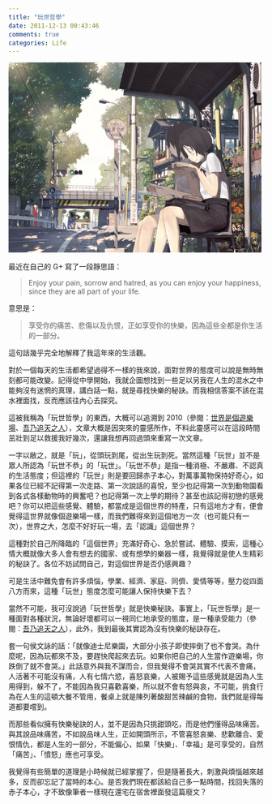 ```yaml
---
title: "玩世哲學"
date: 2011-12-13 00:43:46
comments: true
categories: Life
---
```

![](/images/slum-area/4_205446185_m.jpg)

最近在自己的 G+ 寫了一段靜思語：

> Enjoy your pain, sorrow and hatred, as you can enjoy your happiness, since they are all part of your life.

意思是：

> 享受你的痛苦、悲傷以及仇恨，正如享受你的快樂，因為這些全都是你生活的一部分。

這句話幾乎完全地解釋了我這年來的生活觀。

對於一個每天的生活都希望過得不一樣的我來說，面對世界的態度可以說是無時無刻都可能改變。記得從中學開始，我就企圖想找到一些足以另我在人生的混水之中能夠沒有迷惘的真理，講白話一點，就是尋找快樂的秘訣。而我相信答案不該在混水裡面找，反而應該往內心去探究。

這被我稱為「玩世哲學」的東西，大概可以追溯到 2010（參閱：[世界是個遊樂場](/2010/06/27/59/)、[吾乃追天之人](/2011/06/11/30/)），文章大概是因突來的靈感所作，不料此靈感可以在這段時間茁壯到足以救援我好幾次，還讓我想再回過頭來重寫一次文章。

一字以敝之，就是「玩」，從頭玩到尾，從出生玩到死。當然這種「玩世」並不是眾人所認為「玩世不恭」的「玩世」。「玩世不恭」是指一種消極、不嚴肅、不認真的生活態度；但這裡的「玩世」則是要回歸赤子本心，對萬事萬物保持好奇心，如果各位已經不記得第一次走路、第一次說話的喜悅，至少也記得第一次到動物園看到各式各樣動物時的興奮吧？也記得第一次上學的期待？甚至也該記得初戀的感覺吧？你可以把這些感覺、體驗，都當成是這個世界的特產，只有這地方才有，便會覺得這世界就像個遊樂場一樣，而我們難得來到這個地方一次（也可能只有一次），世界之大，怎麼不好好玩一場，去「認識」這個世界？

這種對於自己所降臨的「這個世界」充滿好奇心、急於嘗試、體驗、摸索，這種心情大概就像大多人會有想去的國家、或有想學的樂器一樣，我覺得就是使人生精彩的秘訣了。各位不妨試問自己，對這個世界是否仍感興趣？

可是生活中難免會有許多煩惱，學業、經濟、家庭、同儕、愛情等等，壓力從四面八方而來，這種「玩世」態度怎麼可能讓人保持快樂下去？

當然不可能，我可沒說過「玩世哲學」就是快樂秘訣。事實上，「玩世哲學」是一種面對各種狀況，無論好壞都可以一視同仁地承受的態度，是一種承受能力（參閱：[吾乃追天之人](/2011/06/11/30/)），此外，我到最後其實認為沒有快樂的秘訣存在。

套一句侯文詠的話：「就像迪士尼樂園，大部分小孩子即使摔倒了也不會哭。為什麼呢，因為玩都來不及，要趕快爬起來去玩。如果你把自己的人生當作遊樂場，你跌倒了就不會哭。」此話意外與我不謀而合，但我覺得不會哭其實不代表不會痛，人活著不可能沒有痛，人有七情六慾，喜怒哀樂，人被賜予這些感覺就是因為人生用得到，躲不了，不能因為我只喜歡喜樂，所以就不會有怒與哀，不可能，挑食行為在人生的這頓大餐不管用，餐桌上就是陳列著酸甜苦辣鹹的食物，我們就是得每道都要嚐到。

而那些看似擁有快樂秘訣的人，並不是因為只挑甜頭吃，而是他們懂得品味痛苦。與其說品味痛苦，不如說品味人生，正如開頭所示，不管喜怒哀樂、悲歡離合、愛恨情仇，都是人生的一部分，不能偏心，如果「快樂」、「幸福」是可享受的，自然「痛苦」、「憤怒」應也可享受。

我覺得有些簡單的道理是小時候就已經掌握了，但是隨著長大，刺激與煩惱越來越多，反而卻忘記了當時的本心。是否我們現在都該給自己多一點時間，找回失落的赤子本心，才不致像筆者一樣現在還宅在宿舍裡面發這篇廢文？

